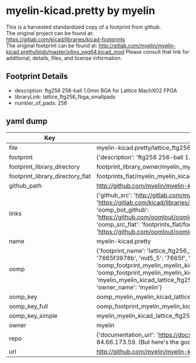 # myelin-kicad.pretty by myelin  
This is a harvested standardized copy of a footprint from github.  
The original project can be found at:  
https://gitlab.com/kicad/libraries/kicad-footprints  
The original footprint can be found at:
http://gitlab.com/myelin/myelin-kicad.pretty/blob/master/xilinx_vqg64.kicad_mod
Please consult that link for additional, details, files, and license information.  
## Footprint Details
* description: ftg256 256-ball 1.0mm BGA for Lattice MachXO2 FPGA  
* libraryLink: lattice_ftg256_fbga_smallpads  
* number_of_pads: 256  
## yaml dump  
| Key | Value |  
| --- | --- |  
| file | myelin-kicad.pretty/lattice_ftg256_fbga_smallpads.kicad_mod |  
| footprint | {'description': 'ftg256 256-ball 1.0mm BGA for Lattice MachXO2 FPGA', 'libraryLink': 'lattice_ftg256_fbga_smallpads', 'number_of_pads': 256} |  
| footprint_library_directory | footprint_library_owner/myelin_myelin-kicad.pretty |  
| footprint_library_directory_flat | footprints_flat/myelin_myelin_kicad_lattice_ftg256_fbga_smallpads/working |  
| github_path | http://github.com/myelin/myelin-kicad.pretty/blob/master/lattice_ftg256_fbga_smallpads.kicad_mod |  
| links | {'github_src': 'http://gitlab.com/myelin/myelin-kicad.pretty/blob/master/xilinx_vqg64.kicad_mod', 'github_src_repo': 'https://gitlab.com/kicad/libraries/kicad-footprints', 'oomp_bot': 'footprints/myelin_myelin_kicad_lattice_ftg256_fbga_smallpads/working', 'oomp_bot_github': 'https://github.com/oomlout/oomlout_oomp_footprint_bot/tree/main/footprints/myelin_myelin_kicad_lattice_ftg256_fbga_smallpads/working', 'oomp_src_flat': 'footprints_flat/footprints_flat/myelin_myelin_kicad_lattice_ftg256_fbga_smallpads/working', 'oomp_src_flat_github': 'https://github.com/oomlout/oomlout_oomp_footprint_src/tree/main/footprints_flat/myelin_myelin_kicad_lattice_ftg256_fbga_smallpads/working'} |  
| name | myelin-kicad.pretty |  
| oomp | {'footprint_name': 'lattice_ftg256_fbga_smallpads', 'library_name': 'myelin_kicad', 'md5': '7665f3978bf547b58e73b0ae65677c23', 'md5_10': '7665f3978b', 'md5_5': '7665f', 'md5_6': '7665f3', 'oomp_key': 'oomp_myelin_myelin_kicad_lattice_ftg256_fbga_smallpads', 'oomp_key_extra': 'oomp_footprint_myelin_myelin_kicad_lattice_ftg256_fbga_smallpads', 'oomp_key_full': 'oomp_footprint_myelin_myelin_kicad_lattice_ftg256_fbga_smallpads_7665f3', 'oomp_key_simple': 'myelin_myelin_kicad_lattice_ftg256_fbga_smallpads', 'original_filename': 'myelin-kicad.pretty/lattice_ftg256_fbga_smallpads.kicad_mod', 'owner_name': 'myelin'} |  
| oomp_key | oomp_myelin_myelin_kicad_lattice_ftg256_fbga_smallpads |  
| oomp_key_full | oomp_footprint_myelin_myelin_kicad_lattice_ftg256_fbga_smallpads |  
| oomp_key_simple | myelin_myelin_kicad_lattice_ftg256_fbga_smallpads |  
| owner | myelin |  
| repo | {'documentation_url': 'https://docs.github.com/rest/overview/resources-in-the-rest-api#rate-limiting', 'message': "API rate limit exceeded for 84.66.173.59. (But here's the good news: Authenticated requests get a higher rate limit. Check out the documentation for more details.)"} |  
| url | http://github.com/myelin/myelin-kicad.pretty |  

